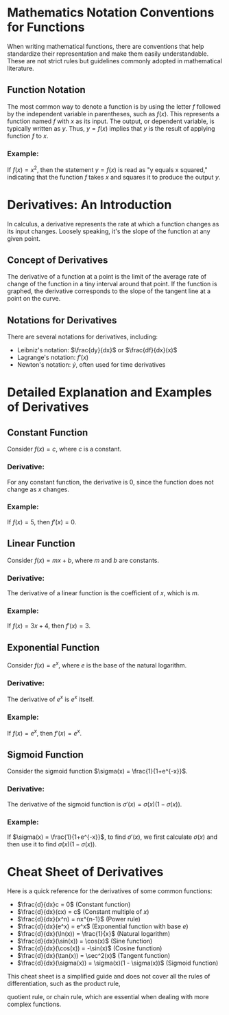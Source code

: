 # Mathematics Notation Conventions for Functions

When writing mathematical functions, there are conventions that help standardize their representation and make them easily understandable. These are not strict rules but guidelines commonly adopted in mathematical literature.

## Function Notation

The most common way to denote a function is by using the letter $f$ followed by the independent variable in parentheses, such as $f(x)$. This represents a function named $f$ with $x$ as its input. The output, or dependent variable, is typically written as $y$. Thus, $y = f(x)$ implies that $y$ is the result of applying function $f$ to $x$.

### Example:

If $f(x) = x^2$, then the statement $y = f(x)$ is read as "y equals x squared," indicating that the function $f$ takes $x$ and squares it to produce the output $y$.

# Derivatives: An Introduction

In calculus, a derivative represents the rate at which a function changes as its input changes. Loosely speaking, it's the slope of the function at any given point.

## Concept of Derivatives

The derivative of a function at a point is the limit of the average rate of change of the function in a tiny interval around that point. If the function is graphed, the derivative corresponds to the slope of the tangent line at a point on the curve.

## Notations for Derivatives

There are several notations for derivatives, including:

- Leibniz's notation: $\frac{dy}{dx}$ or $\frac{df}{dx}(x)$
- Lagrange's notation: $f'(x)$
- Newton's notation: $\dot{y}$, often used for time derivatives

# Detailed Explanation and Examples of Derivatives

## Constant Function

Consider $f(x) = c$, where $c$ is a constant.

### Derivative:

For any constant function, the derivative is 0, since the function does not change as $x$ changes.

### Example:

If $f(x) = 5$, then $f'(x) = 0$.

## Linear Function

Consider $f(x) = mx + b$, where $m$ and $b$ are constants.

### Derivative:

The derivative of a linear function is the coefficient of $x$, which is $m$.

### Example:

If $f(x) = 3x + 4$, then $f'(x) = 3$.

## Exponential Function

Consider $f(x) = e^x$, where $e$ is the base of the natural logarithm.

### Derivative:

The derivative of $e^x$ is $e^x$ itself.

### Example:

If $f(x) = e^x$, then $f'(x) = e^x$.

## Sigmoid Function

Consider the sigmoid function $\sigma(x) = \frac{1}{1+e^{-x}}$.

### Derivative:

The derivative of the sigmoid function is $\sigma'(x) = \sigma(x)(1 - \sigma(x))$.

### Example:

If $\sigma(x) = \frac{1}{1+e^{-x}}$, to find $\sigma'(x)$, we first calculate $\sigma(x)$ and then use it to find $\sigma(x)(1 - \sigma(x))$.

# Cheat Sheet of Derivatives

Here is a quick reference for the derivatives of some common functions:

- $\frac{d}{dx}c = 0$ (Constant function)
- $\frac{d}{dx}(cx) = c$ (Constant multiple of $x$)
- $\frac{d}{dx}(x^n) = nx^{n-1}$ (Power rule)
- $\frac{d}{dx}(e^x) = e^x$ (Exponential function with base $e$)
- $\frac{d}{dx}(\ln(x)) = \frac{1}{x}$ (Natural logarithm)
- $\frac{d}{dx}(\sin(x)) = \cos(x)$ (Sine function)
- $\frac{d}{dx}(\cos(x)) = -\sin(x)$ (Cosine function)
- $\frac{d}{dx}(\tan(x)) = \sec^2(x)$ (Tangent function)
- $\frac{d}{dx}(\sigma(x)) = \sigma(x)(1 - \sigma(x))$ (Sigmoid function)

This cheat sheet is a simplified guide and does not cover all the rules of differentiation, such as the product rule,

 quotient rule, or chain rule, which are essential when dealing with more complex functions.